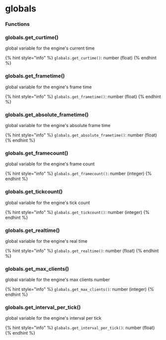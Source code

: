 # globals

### Functions

### globals.get\_curtime()

global variable for the engine's current time

{% hint style="info" %}
`globals.get_curtime()`: number (float)
{% endhint %}

### globals.get\_frametime()

global variable for the engine's frame time

{% hint style="info" %}
`globals.get_frametime()`: number (float)
{% endhint %}

### globals.get\_absolute\_frametime()

global variable for the engine's absolute frame time

{% hint style="info" %}
`globals.get_absolute_frametime()`: number (float)
{% endhint %}

### globals.get\_framecount()

global variable for the engine's frame count

{% hint style="info" %}
`globals.get_framecount()`: number (integer)
{% endhint %}

### globals.get\_tickcount()

global variable for the engine's tick count

{% hint style="info" %}
`globals.get_tickcount()`: number (integer)
{% endhint %}

### globals.get\_realtime()

global variable for the engine's real time

{% hint style="info" %}
`globals.get_realtime()`: number (float)
{% endhint %}

### globals.get\_max\_clients()

global variable for the engine's max clients number

{% hint style="info" %}
`globals.get_max_clients()`: number (integer)
{% endhint %}

### globals.get\_interval\_per\_tick()

global variable for the engine's interval per tick

{% hint style="info" %}
`globals.get_interval_per_tick()`: number (float)
{% endhint %}
